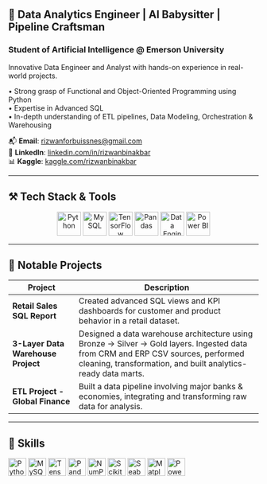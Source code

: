 ## 🚀 Data Analytics Engineer | AI Babysitter | Pipeline Craftsman

### Student of Artificial Intelligence @ Emerson University

Innovative Data Engineer and Analyst with hands-on experience in real-world projects.

• Strong grasp of Functional and Object-Oriented Programming using Python  
• Expertise in Advanced SQL  
• In-depth understanding of ETL pipelines, Data Modeling, Orchestration & Warehousing  

📬 **Email**: rizwanforbuissnes@gmail.com  
🔗 **LinkedIn**: [linkedin.com/in/rizwanbinakbar](https://www.linkedin.com/in/rizwanbinakbar/)  
📊 **Kaggle**: [kaggle.com/rizwanbinakbar](https://www.kaggle.com/rizwanbinakbar/)

---

## ⚒️ Tech Stack & Tools

<p align="center">
  <img src="https://img.icons8.com/color/48/000000/python.png" title="Python" width="48"/>
  <img src="https://img.icons8.com/fluency/48/mysql-logo.png" title="MySQL" width="48"/>
  <img src="https://img.icons8.com/color/48/tensorflow.png" title="TensorFlow" width="48"/>
  <img src="https://img.icons8.com/color/48/pandas.png" title="Pandas" width="48"/>
  <img src="https://img.icons8.com/color/48/database.png" title="Data Engineering" width="48"/>
  <img src="https://img.icons8.com/color/48/power-bi.png" title="Power BI" width="48"/>
</p>

---

## 📂 Notable Projects

| Project | Description |
|--------|-------------|
| **Retail Sales SQL Report** | Created advanced SQL views and KPI dashboards for customer and product behavior in a retail dataset. |
| **3-Layer Data Warehouse Project** | Designed a data warehouse architecture using Bronze → Silver → Gold layers. Ingested data from CRM and ERP CSV sources, performed cleaning, transformation, and built analytics-ready data marts. |
| **ETL Project - Global Finance** | Built a data pipeline involving major banks & economies, integrating and transforming raw data for analysis. |

---

## 🧠 Skills

<p align="left">
  <img src="https://raw.githubusercontent.com/danielcranney/readme-generator/main/public/icons/skills/python-colored.svg" width="36" height="36" alt="Python" />
  <img src="https://raw.githubusercontent.com/danielcranney/readme-generator/main/public/icons/skills/mysql-colored.svg" width="36" height="36" alt="MySQL" />
  <img src="https://raw.githubusercontent.com/danielcranney/readme-generator/main/public/icons/skills/tensorflow-colored.svg" width="36" height="36" alt="TensorFlow" />
  <img src="https://raw.githubusercontent.com/danielcranney/readme-generator/main/public/icons/skills/pandas-colored.svg" width="36" height="36" alt="Pandas" />
  <img src="https://raw.githubusercontent.com/danielcranney/readme-generator/main/public/icons/skills/numpy-colored.svg" width="36" height="36" alt="NumPy" />
  <img src="https://raw.githubusercontent.com/danielcranney/readme-generator/main/public/icons/skills/scikitlearn-colored.svg" width="36" height="36" alt="Scikit-Learn" />
  <img src="https://raw.githubusercontent.com/danielcranney/readme-generator/main/public/icons/skills/seaborn-colored.svg" width="36" height="36" alt="Seaborn" />
  <img src="https://raw.githubusercontent.com/danielcranney/readme-generator/main/public/icons/skills/matplotlib-colored.svg" width="36" height="36" alt="Matplotlib" />
  <img src="https://raw.githubusercontent.com/danielcranney/readme-generator/main/public/icons/skills/powerbi-colored.svg" width="36" height="36" alt="Power BI" />
</p>
